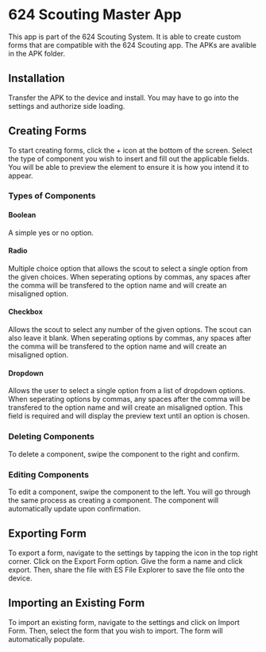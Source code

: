 # 624 Scouting Master App
This app is part of the 624 Scouting System. It is able to create custom forms that are compatible with the 624 Scouting app. The APKs are avalible in the APK folder.

## Installation
Transfer the APK to the device and install. You may have to go into the settings and authorize side loading.

## Creating Forms
To start creating forms, click the + icon at the bottom of the screen. Select the type of component you wish to insert and fill out the applicable fields. You will be able to preview the element to ensure it is how you intend it to appear.

### Types of Components

#### Boolean
A simple yes or no option.

#### Radio
Multiple choice option that allows the scout to select a single option from the given choices. When seperating options by commas, any spaces after the comma will be transfered to the option name and will create an misaligned option.

#### Checkbox
Allows the scout to select any number of the given options. The scout can also leave it blank. When seperating options by commas, any spaces after the comma will be transfered to the option name and will create an misaligned option.

#### Dropdown
Allows the user to select a single option from a list of dropdown options. When seperating options by commas, any spaces after the comma will be transfered to the option name and will create an misaligned option. This field is required and will display the preview text until an option is chosen.

### Deleting Components
To delete a component, swipe the component to the right and confirm.

### Editing Components
To edit a component, swipe the component to the left. You will go through the same process as creating a component. The component will automatically update upon confirmation.

## Exporting Form
To export a form, navigate to the settings by tapping the icon in the top right corner. Click on the Export Form option. Give the form a name and click export. Then, share the file with ES File Explorer to save the file onto the device.

## Importing an Existing Form
To import an existing form, navigate to the settings and click on Import Form. Then, select the form that you wish to import. The form will automatically populate.
